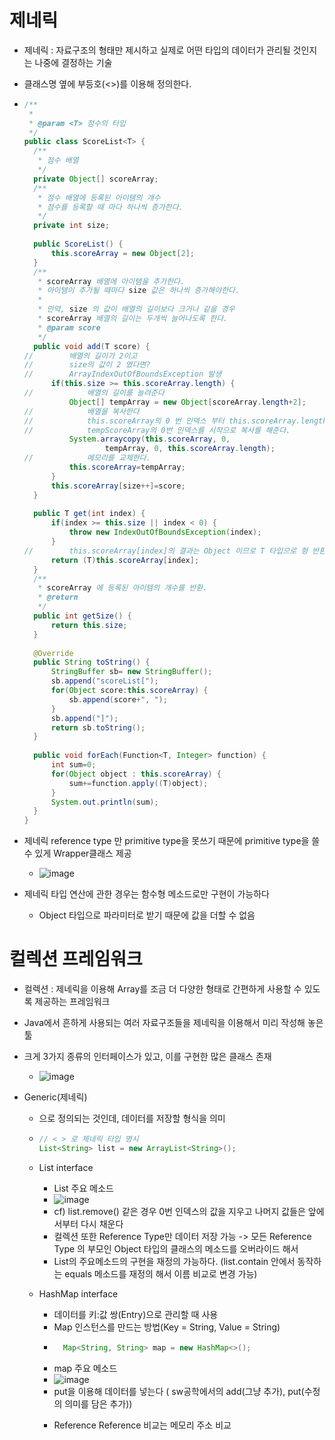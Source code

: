# 제네릭
- 제네릭 : 자료구조의 형태만 제시하고 실제로 어떤 타입의 데이터가 관리될 것인지는 나중에 결정하는 기술
- 클래스명 옆에 부등호(<>)를 이용해 정의한다.
- ```java
  /**
   * 
   * @param <T> 점수의 타입
   */
  public class ScoreList<T> {
  	/**
  	 * 점수 배열
  	 */
  	private Object[] scoreArray;
  	/**
  	 * 점수 배열에 등록된 아이템의 개수
  	 * 점수를 등록할 때 마다 하나씩 증가한다.
  	 */
  	private int size;
  	
  	public ScoreList() {
  		this.scoreArray = new Object[2];
  	}
  	/**
  	 * scoreArray 배열에 아이템을 추가한다.
  	 * 아이템이 추가될 때마다 size 값은 하나씩 증가해야한다.
  	 * 
  	 * 만약, size 의 값이 배열의 길이보다 크거나 같을 경우
  	 * scoreArray 배열의 길이는 두개씩 늘어나도록 한다.
  	 * @param score
  	 */
  	public void add(T score) {
  //		배열의 길이가 2이고
  //		size의 값이 2 였다면?
  //		ArrayIndexOutOfBoundsException 발생
  		if(this.size >= this.scoreArray.length) {
  //			배열의 길이를 늘려준다
  			Object[] tempArray = new Object[scoreArray.length+2];
  //			배열을 복사한다
  //			this.scoreArray의 0 번 인덱스 부터 this.scoreArray.length까지
  //			tempScoreArray의 0번 인덱스를 시작으로 복사를 해준다.
  			System.arraycopy(this.scoreArray, 0, 
  					tempArray, 0, this.scoreArray.length);
  //			메모리를 교체한다.
  			this.scoreArray=tempArray;
  		}
  		this.scoreArray[size++]=score;
  	}
  	
  	public T get(int index) {
  		if(index >= this.size || index < 0) {
  			throw new IndexOutOfBoundsException(index);
  		}
  //		this.scoreArray[index]의 결과는 Object 이므로 T 타입으로 형 반환 해야한다.
  		return (T)this.scoreArray[index];
  	}
  	/**
  	 * scoreArray 에 등록된 아이템의 개수를 반환.
  	 * @return
  	 */
  	public int getSize() {
  		return this.size;
  	}
  	
  	@Override
  	public String toString() {
  		StringBuffer sb= new StringBuffer();
  		sb.append("scoreList[");
  		for(Object score:this.scoreArray) {
  			sb.append(score+", ");
  		}
  		sb.append("]");
  		return sb.toString();
  	}
  	
  	public void forEach(Function<T, Integer> function) {
  		int sum=0;
  		for(Object object : this.scoreArray) {
  			sum+=function.apply((T)object);
  		}
  		System.out.println(sum);
  	}
  }
  ```

- 제네릭 reference type 만 primitive type을 못쓰기 때문에 primitive type을 쓸수 있게 Wrapper클래스 제공
  - ![image](https://github.com/user-attachments/assets/dd8d46f7-c8f3-46d6-a9dc-8f688bb0eb33)
- 제네릭 타입 연산에 관한 경우는 함수형 메소드로만 구현이 가능하다
  - Object 타입으로 파라미터로 받기 때문에 값을 더할 수 없음 
 

# 컬렉션 프레임워크
- 컬렉션 : 제네릭을 이용해 Array를 조금 더 다양한 형태로 간편하게 사용할 수 있도록 제공하는 프레임워크
- Java에서 흔하게 사용되는 여러 자료구조들을 제네릭을 이용해서 미리 작성해 놓은 툴
- 크게 3가지 종류의 인터페이스가 있고, 이를 구현한 많은 클래스 존재
  - ![image](https://github.com/user-attachments/assets/a4b572d4-4731-4460-a7d7-d49dd3438412)
- Generic(제네릭)
  - <Object Type> 으로 정의되는 것인데, 데이터를 저장할 형식을 의미 
  - ```java
    // < > 로 제네릭 타입 명시
    List<String> list = new ArrayList<String>();
    ```
- List interface
  - List 주요 메소드 
  - ![image](https://github.com/user-attachments/assets/69d5954e-fc10-4819-bf23-df909962794c)
  - cf) list.remove() 같은 경우 0번 인덱스의 값을 지우고 나머지 값들은 앞에서부터 다시 채운다
  - 컬렉션 또한 Reference Type만 데이터 저장 가능 -> 모든 Reference Type 의 부모인 Object 타입의 클래스의 메소드를 오버라이드 해서
  - List의 주요메소드의 구현을 재정의 가능하다. (list.contain 안에서 동작하는 equals 메소드를 재정의 해서 이름 비교로 변경 가능)

- HashMap interface
  - 데이터를 키:값 쌍(Entry)으로 관리할 때 사용
  - Map 인스턴스를 만드는 방법(Key = String, Value = String)
  - ```java
      Map<String, String> map = new HashMap<>();
    ```
  - map 주요 메소드
  - ![image](https://github.com/user-attachments/assets/58bd3b77-d692-435d-9224-43ee567adb5a)
  - put을 이용해 데이터를 넣는다 ( sw공학에서의 add(그냥 추가), put(수정의 의미를 담은 추가))
 



* Reference Reference 비교는 메모리 주소 비교
